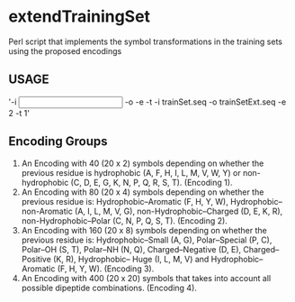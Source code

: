 # extendTrainingSet
Perl script that implements the symbol transformations in the training sets using the proposed encodings

## USAGE 
'-i <input training file> -o <output training file> -e <encoding> -t <past Observations> -i trainSet.seq -o trainSetExt.seq -e 2 -t 1'

## Encoding Groups
1. An Encoding with 40 (20 x 2) symbols depending on whether the previous residue is hydrophobic (A, F, H, I, L, M, V, W, Y) or non-hydrophobic (C, D, E, G, K, N, P, Q, R, S, T). (Encoding 1).
2. An Encoding with 80 (20 x 4) symbols depending on whether the previous residue is: Hydrophobic–Aromatic (F, H, Y, W), Hydrophobic–non-Aromatic (A, I, L, M, V, G), non-Hydrophobic–Charged (D, E, K, R), non-Hydrophobic–Polar (C, N, P, Q, S, T). (Encoding 2).
3. An Encoding with 160 (20 x 8) symbols depending on whether the previous residue is: Hydrophobic–Small (A, G), Polar–Special (P, C), Polar–OH (S, T), Polar–NH (N, Q), Charged–Negative (D, E), Charged–Positive (K, R), Hydrophobic– Huge (I, L, M, V) and Hydrophobic–Aromatic (F, H, Y, W). (Encoding 3).
4. An Encoding with 400 (20 x 20) symbols that takes into account all possible dipeptide combinations. (Encoding 4).
